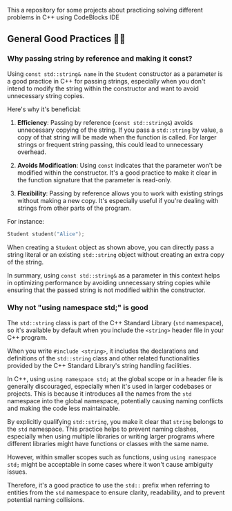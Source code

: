 This a repository for some projects about practicing solving different problems in C++ using CodeBlocks IDE

## General Good Practices 💪✅

### Why passing string by reference and making it const?
Using `const std::string& name` in the `Student` constructor as a parameter is a good practice in C++ for passing strings, especially when you don't intend to modify the string within the constructor and want to avoid unnecessary string copies.

Here's why it's beneficial:

1. **Efficiency**: Passing by reference (`const std::string&`) avoids unnecessary copying of the string. If you pass a `std::string` by value, a copy of that string will be made when the function is called. For larger strings or frequent string passing, this could lead to unnecessary overhead.

2. **Avoids Modification**: Using `const` indicates that the parameter won't be modified within the constructor. It's a good practice to make it clear in the function signature that the parameter is read-only.

3. **Flexibility**: Passing by reference allows you to work with existing strings without making a new copy. It's especially useful if you're dealing with strings from other parts of the program.

For instance:
```cpp
Student student("Alice");
```

When creating a `Student` object as shown above, you can directly pass a string literal or an existing `std::string` object without creating an extra copy of the string.

In summary, using `const std::string&` as a parameter in this context helps in optimizing performance by avoiding unnecessary string copies while ensuring that the passed string is not modified within the constructor.

### Why not "using namespace std;" is good

The `std::string` class is part of the C++ Standard Library (`std` namespace), so it's available by default when you include the `<string>` header file in your C++ program.

When you write `#include <string>`, it includes the declarations and definitions of the `std::string` class and other related functionalities provided by the C++ Standard Library's string handling facilities.

In C++, using `using namespace std;` at the global scope or in a header file is generally discouraged, especially when it's used in larger codebases or projects. This is because it introduces all the names from the `std` namespace into the global namespace, potentially causing naming conflicts and making the code less maintainable.

By explicitly qualifying `std::string`, you make it clear that `string` belongs to the `std` namespace. This practice helps to prevent naming clashes, especially when using multiple libraries or writing larger programs where different libraries might have functions or classes with the same name.

However, within smaller scopes such as functions, using `using namespace std;` might be acceptable in some cases where it won't cause ambiguity issues.

Therefore, it's a good practice to use the `std::` prefix when referring to entities from the `std` namespace to ensure clarity, readability, and to prevent potential naming collisions.